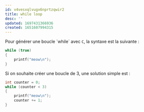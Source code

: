 ```yaml
---
id: v4vesxqlvugx6nprtzqwir2
title: while loop
desc: ''
updated: 1697431366936
created: 1651607994315
---
```


Pour générer une boucle ´while´ avec `C`, la syntaxe est la suivante :
```c
while (true)
{
    printf("meow\n");
}
```

Si on souhaite créer une boucle de 3, une solution simple est :
```c
int counter = 0;
while (counter < 3)
{
    printf("meow\n");
    counter += 1;
}
```